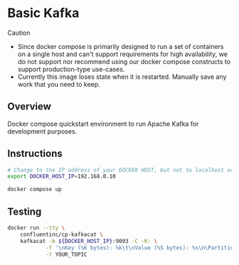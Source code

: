 # Basic Kafka

> [!CAUTION]
> - Since docker compose is primarily designed to run a set of containers on a single host and can't support requirements for high availability, we do not support nor recommend using our docker compose constructs to support production-type use-cases.
> - Currently this image loses state when it is restarted.  Manually save any work that you need to keep.

## Overview

Docker compose quickstart environment to run Apache Kafka for development purposes.

## Instructions

```bash
# Change to the IP address of your DOCKER HOST, but not to localhost or 127.0.0.1
export DOCKER_HOST_IP=192.168.0.10
```

```bash
docker compose up
```

## Testing

```bash
docker run --tty \
    confluentinc/cp-kafkacat \
    kafkacat -b ${DOCKER_HOST_IP}:9093 -C -K: \
            -f '\nKey (%K bytes): %k\t\nValue (%S bytes): %s\n\Partition: %p\tOffset: %o\n--\n' \
            -t YOUR_TOPIC
```
